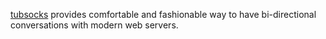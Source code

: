 [tubsocks][ts] provides comfortable and fashionable way to have bi-directional conversations with modern web servers.

[ts]: https://github.com/softprops/tubesocks#readme

